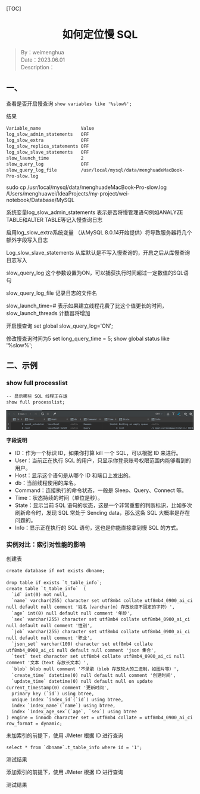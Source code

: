 [TOC]

<h1 align="center">如何定位慢 SQL</h1>

> By：weimenghua  
> Date：2023.06.01  
> Description：


## 一、
查看是否开启慢查询
`show variables like '%slow%';`

结果
```
Variable_name               Value
log_slow_admin_statements	OFF
log_slow_extra	            OFF
log_slow_replica_statements	OFF
log_slow_slave_statements	OFF
slow_launch_time	        2
slow_query_log	            OFF
slow_query_log_file	        /usr/local/mysql/data/menghuadeMacBook-Pro-slow.log
```

sudo cp /usr/local/mysql/data/menghuadeMacBook-Pro-slow.log /Users/menghuawei/IdeaProjects/my-project/wei-notebook/Database/MySQL

系统变量log_slow_admin_statements
表示是否将慢管理语句例如ANALYZE TABLE和ALTER TABLE等记入慢查询日志

启用log_slow_extra系统变量
（从MySQL 8.0.14开始提供）将导致服务器将几个额外字段写入日志

Log_slow_slave_statements
从库默认是不写入慢查询的，开启之后从库慢查询日志写入

slow_query_log
这个参数设置为ON，可以捕获执行时间超过一定数值的SQL语句

slow_query_log_file
记录日志的文件名

slow_launch_time=#
表示如果建立线程花费了比这个值更长的时间，slow_launch_threads 计数器将增加

开启慢查询
set global slow_query_log='ON';

修改慢查询时间为5
set long_query_time = 5;
show global status like '%slow%';



## 二、示例

### show full processlist

```
-- 显示哪些 SQL 线程正在运
show full processlist;
```

![](./img/show%20full%20processlist.png)

**字段说明**

- ID：作为一个标识 ID，如果你打算 kill 一个 SQL，可以根据 ID 来进行。
- User：当前正在执行 SQL 的用户，只显示你登录账号权限范围内能够看到的用户。
- Host：显示这个语句是从哪个 ID 和端口上发出的。
- db：当前线程使用的库名。
- Command：连接执行的命令状态，一般是 Sleep、Query、Connect 等。
- Time：状态持续的时间（单位是秒）。
- State：显示当前 SQL 语句的状态，这是一个非常重要的判断标识，比如多次刷新命令时，发现 SQL 常处于 Sending data，那么这条 SQL 大概率是存在问题的。
- Info：显示正在执行的 SQL 语句，这也是你能直接拿到慢 SQL 的方式。

###  实例对比：索引对性能的影响

创建表

```mysql
create database if not exists dbname;

drop table if exists `t_table_info`;
create table `t_table_info`  (
  `id` int(0) not null,
  `name` varchar(255) character set utf8mb4 collate utf8mb4_0900_ai_ci null default null comment '姓名（varchar(m) 存放长度不固定的字符）',
  `age` int(0) null default null comment '年龄',
  `sex` varchar(255) character set utf8mb4 collate utf8mb4_0900_ai_ci null default null comment '性别',
  `job` varchar(255) character set utf8mb4 collate utf8mb4_0900_ai_ci null default null comment '职业',
  `json_set` varchar(100) character set utf8mb4 collate utf8mb4_0900_ai_ci null default null comment 'json 集合',
  `text` text character set utf8mb4 collate utf8mb4_0900_ai_ci null comment '文本（text 存放长文本）',
  `blob` blob null comment '不录歌（blob 存放较大的二进制，如图片等）',
  `create_time` datetime(0) null default null comment '创建时间',
  `update_time` datetime(0) null default null on update current_timestamp(0) comment '更新时间',
  primary key (`id`) using btree,
  unique index `index_id`(`id`) using btree,
  index `index_name`(`name`) using btree,
  index `index_age_sex`(`age`, `sex`) using btree
) engine = innodb character set = utf8mb4 collate = utf8mb4_0900_ai_ci row_format = dynamic;
```

未加索引的前提下，使用 JMeter 根据 ID 进行查询

```
select * from `dbname`.t_table_info where id = '1';
```

测试结果



添加索引的前提下，使用 JMeter 根据 ID 进行查询

测试结果